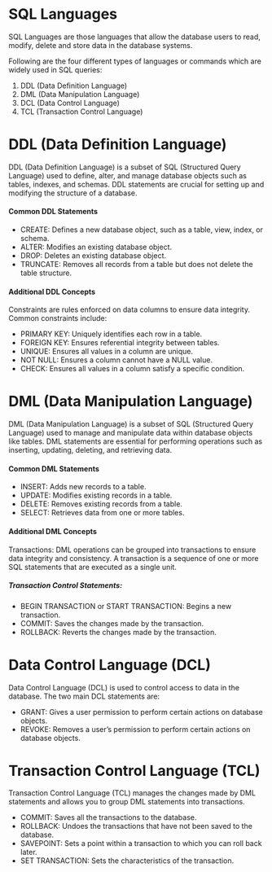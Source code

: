 # SQL Languages
SQL Languages are those languages that allow the database users to read, modify, delete and store data in the database systems.

Following are the four different types of languages or commands which are widely used in SQL queries:
1. DDL (Data Definition Language)
2. DML (Data Manipulation Language)
3. DCL (Data Control Language)
4. TCL (Transaction Control Language)


# DDL (Data Definition Language) 
DDL (Data Definition Language) is a subset of SQL (Structured Query Language) used to define, alter, and manage database objects such as tables, indexes, and schemas. DDL statements are crucial for setting up and modifying the structure of a database.

#### Common DDL Statements
- CREATE: Defines a new database object, such as a table, view, index, or schema.
- ALTER: Modifies an existing database object.
- DROP: Deletes an existing database object.
- TRUNCATE: Removes all records from a table but does not delete the table structure.
  
#### Additional DDL Concepts
Constraints are rules enforced on data columns to ensure data integrity. Common constraints include:

- PRIMARY KEY: Uniquely identifies each row in a table.
- FOREIGN KEY: Ensures referential integrity between tables.
- UNIQUE: Ensures all values in a column are unique.
- NOT NULL: Ensures a column cannot have a NULL value.
- CHECK: Ensures all values in a column satisfy a specific condition.

# DML (Data Manipulation Language)
DML (Data Manipulation Language) is a subset of SQL (Structured Query Language) used to manage and manipulate data within database objects like tables. DML statements are essential for performing operations such as inserting, updating, deleting, and retrieving data.

#### Common DML Statements
- INSERT: Adds new records to a table.
- UPDATE: Modifies existing records in a table.
- DELETE: Removes existing records from a table.
- SELECT: Retrieves data from one or more tables.

#### Additional DML Concepts
Transactions: DML operations can be grouped into transactions to ensure data integrity and consistency. A transaction is a sequence of one or more SQL statements that are executed as a single unit.

##### Transaction Control Statements:

- BEGIN TRANSACTION or START TRANSACTION: Begins a new transaction.
- COMMIT: Saves the changes made by the transaction.
- ROLLBACK: Reverts the changes made by the transaction.

# Data Control Language (DCL)
Data Control Language (DCL) is used to control access to data in the database. The two main DCL statements are:

- GRANT: Gives a user permission to perform certain actions on database objects.
- REVOKE: Removes a user’s permission to perform certain actions on database objects.

# Transaction Control Language (TCL)
Transaction Control Language (TCL) manages the changes made by DML statements and allows you to group DML statements into transactions.

- COMMIT: Saves all the transactions to the database.
- ROLLBACK: Undoes the transactions that have not been saved to the database.
- SAVEPOINT: Sets a point within a transaction to which you can roll back later.
- SET TRANSACTION: Sets the characteristics of the transaction.
